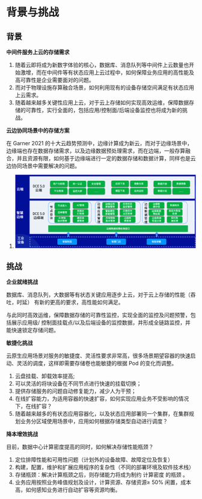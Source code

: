 # 背景与挑战

## 背景

**中间件服务上云的存储需求**

1. 随着云即将成为新数字体验的核心，数据库、消息队列等中间件上云数量也开始激增，而在中间件等有状态应用上云过程中，如何保障业务应用的高性能及高可靠性是企业需要面对的问题。
2. 而对于物理设施存算融合场景，如何利用现有的设备存储空间满足有状态应用上云需求。
3. 随着越来越多关键性应用上云，对于云上存储如何实现高效运维，保障数据存储的可靠性，实行全面的，包括应用/控制面/后端设备监控也将成为新的挑战。

**云边协同场景中的存储方案**

在 Garner 2021 的十大云趋势预测中，边缘计算成为新云，而对于边缘场景中，边缘端也存在数据存储需求，以及边缘数据预处理需求，而在边端，一般存算融合，并且资源有限，如何基于边缘端进行一定的数据存储和数据计算，同样也是云边协同场景中需要解决的问题。

1. ![云边协同场景](../storage/images/storagescenario.png)

## 挑战

**企业就绪挑战**

数据库、消息队列，大数据等有状态关键应用逐步上云，对于云上存储的性能（吞吐，时延） 有新的更高的要求，高性能如何满足。

与此同时高效运维，保障数据存储的可靠性监控，实现全面的监控及问题预警，包括展示应用级/ 控制面挂载点/以及后端设备的监控数据，并形成全链路监控，并能快速锁定存储问题。

**敏捷化挑战**

云原生应用场景对服务的敏捷度、灵活性要求非常高，很多场景期望容器的快速启动、灵活的调度，这样即需要存储卷也能敏捷的根据 Pod 的变化而调整。 

1. 云盘挂载、卸载效率提高;
2. 可以灵活的将块设备在不同节点进行快速的挂载切换； 
3. 提供存储服务的问题自动修复能力，减少人为干预； 
4. 在线扩容能力，为适用容器的快速扩容，如何实现应用业务不受影响的情况下，在线扩容？ 
5. 随着越来越多的有状态应用容器化，以及状态应用部署同一个集群，在集群规划业务分区域使用场景中，应用如何根据存储类型自动进行调度？

**降本增效挑战**

目前，数据中心计算密度提高的同时，如何解决存储性能瓶颈？

1. 定位排障性能和可用性问题（计划外的设备故障、故障定位及恢复）
2. 构建，配置，维护和扩展应用程序的复杂性（不同的部署环境及软件技术栈）
3. 存储瓶颈：解决计算瓶颈之后，则存储能力将成为制约 计算密度 的瓶颈 。
4. 业务应用按照业务峰值规划及设计，计算资源、存储资源≥ 50% 闲置，成本高，如何感知业务进行自动扩容等资源均衡。
